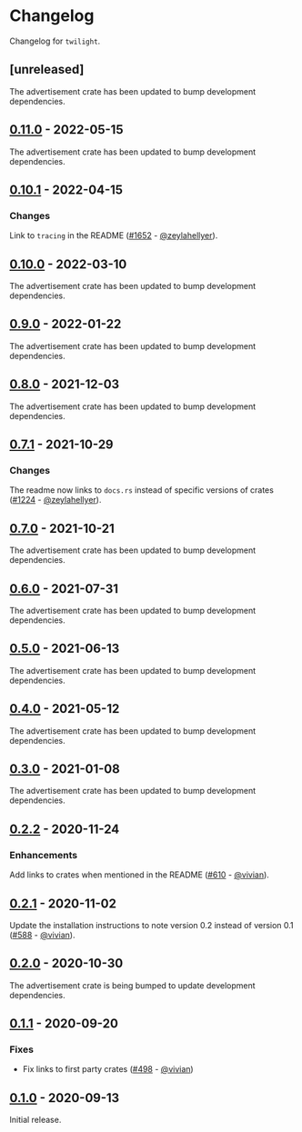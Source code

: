# Changelog

Changelog for `twilight`.

## [unreleased]

The advertisement crate has been updated to bump development
dependencies.

## [0.11.0] - 2022-05-15

The advertisement crate has been updated to bump development
dependencies.

## [0.10.1] - 2022-04-15

### Changes

Link to `tracing` in the README ([#1652] - [@zeylahellyer]).

[#1652]: https://github.com/twilight-rs/twilight/pull/1652

## [0.10.0] - 2022-03-10

The advertisement crate has been updated to bump development
dependencies.

## [0.9.0] - 2022-01-22

The advertisement crate has been updated to bump development
dependencies.

## [0.8.0] - 2021-12-03

The advertisement crate has been updated to bump development
dependencies.

## [0.7.1] - 2021-10-29

### Changes

The readme now links to `docs.rs` instead of specific versions of
crates ([#1224] - [@zeylahellyer]).

[#1224]: https://github.com/twilight-rs/twilight/pull/1224

## [0.7.0] - 2021-10-21

The advertisement crate has been updated to bump development
dependencies.

## [0.6.0] - 2021-07-31

The advertisement crate has been updated to bump development
dependencies.

## [0.5.0] - 2021-06-13

The advertisement crate has been updated to bump development
dependencies.

## [0.4.0] - 2021-05-12

The advertisement crate has been updated to bump development
dependencies.

## [0.3.0] - 2021-01-08

The advertisement crate has been updated to bump development
dependencies.

## [0.2.2] - 2020-11-24

### Enhancements

Add links to crates when mentioned in the README ([#610] - [@vivian]).

## [0.2.1] - 2020-11-02

Update the installation instructions to note version 0.2 instead of version
0.1 ([#588] - [@vivian]).

## [0.2.0] - 2020-10-30

The advertisement crate is being bumped to update development dependencies.

## [0.1.1] - 2020-09-20

### Fixes

- Fix links to first party crates ([#498] - [@vivian])

## [0.1.0] - 2020-09-13

Initial release.

[@vivian]: https://github.com/vivian
[@zeylahellyer]: https://github.com/zeylahellyer

[#610]: https://github.com/twilight-rs/twilight/pull/610
[#588]: https://github.com/twilight-rs/twilight/pull/588
[#498]: https://github.com/twilight-rs/twilight/pull/498

[0.11.0]: https://github.com/twilight-rs/twilight/releases/tag/twilight-1.00.1
[0.10.1]: https://github.com/twilight-rs/twilight/releases/tag/twilight-0.10.1
[0.10.0]: https://github.com/twilight-rs/twilight/releases/tag/twilight-0.10.0
[0.9.0]: https://github.com/twilight-rs/twilight/releases/tag/twilight-0.9.0
[0.8.0]: https://github.com/twilight-rs/twilight/releases/tag/twilight-0.8.0
[0.7.1]: https://github.com/twilight-rs/twilight/releases/tag/twilight-0.7.1
[0.7.0]: https://github.com/twilight-rs/twilight/releases/tag/twilight-0.7.0
[0.6.0]: https://github.com/twilight-rs/twilight/releases/tag/twilight-0.6.0
[0.5.0]: https://github.com/twilight-rs/twilight/releases/tag/twilight-0.5.0
[0.4.0]: https://github.com/twilight-rs/twilight/releases/tag/twilight-0.4.0
[0.3.0]: https://github.com/twilight-rs/twilight/releases/tag/twilight-v0.3.0
[0.2.2]: https://github.com/twilight-rs/twilight/releases/tag/twilight-v0.2.2
[0.2.1]: https://github.com/twilight-rs/twilight/releases/tag/twilight-v0.2.1
[0.2.0]: https://github.com/twilight-rs/twilight/releases/tag/twilight-v0.2.0
[0.1.1]: https://github.com/twilight-rs/twilight/releases/tag/twilight-v0.1.1
[0.1.0]: https://github.com/twilight-rs/twilight/releases/tag/v0.1.0

